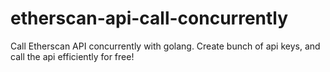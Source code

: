# etherscan-api-call-concurrently
Call Etherscan API concurrently with golang. Create bunch of api keys, and call the api efficiently for free!
